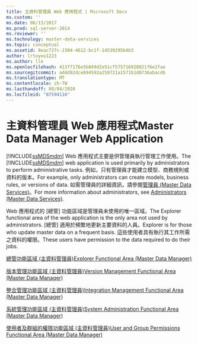 ```yaml
---
title: 主資料管理員 Web 應用程式 | Microsoft Docs
ms.custom: ''
ms.date: 06/13/2017
ms.prod: sql-server-2014
ms.reviewer: ''
ms.technology: master-data-services
ms.topic: conceptual
ms.assetid: 8eac727c-2304-4612-bc1f-14539295b4b3
author: lrtoyou1223
ms.author: lle
ms.openlocfilehash: 413f7176e5b849d2e51cf575716928021f6e2fae
ms.sourcegitcommit: ad4d92dce894592a259721a1571b1d8736abacdb
ms.translationtype: MT
ms.contentlocale: zh-TW
ms.lasthandoff: 08/04/2020
ms.locfileid: "87594116"
---
```

# <a name="master-data-manager-web-application"></a><span data-ttu-id="6d9ef-102">主資料管理員 Web 應用程式</span><span class="sxs-lookup"><span data-stu-id="6d9ef-102">Master Data Manager Web Application</span></span>
  <span data-ttu-id="6d9ef-103">[!INCLUDE[ssMDSmdm](../includes/ssmdsmdm-md.md)] Web 應用程式主要是供管理員執行管理工作使用。</span><span class="sxs-lookup"><span data-stu-id="6d9ef-103">The [!INCLUDE[ssMDSmdm](../includes/ssmdsmdm-md.md)] web application is used primarily by administrators to perform administrative tasks.</span></span> <span data-ttu-id="6d9ef-104">例如，只有管理員才能建立模型、商務規則或資料的版本。</span><span class="sxs-lookup"><span data-stu-id="6d9ef-104">For example, only administrators can create models, business rules, or versions of data.</span></span> <span data-ttu-id="6d9ef-105">如需管理員的詳細資訊，請參閱[管理員 &#40;Master Data Services&#41;](administrators-master-data-services.md)。</span><span class="sxs-lookup"><span data-stu-id="6d9ef-105">For more information about administrators, see [Administrators &#40;Master Data Services&#41;](administrators-master-data-services.md).</span></span>  
  
 <span data-ttu-id="6d9ef-106">Web 應用程式的 [總管] 功能區域是管理員未使用的唯一區域。</span><span class="sxs-lookup"><span data-stu-id="6d9ef-106">The Explorer functional area of the web application is the only area not used by administrators.</span></span> <span data-ttu-id="6d9ef-107">[總管] 適用於頻繁地更新主要資料的人員。</span><span class="sxs-lookup"><span data-stu-id="6d9ef-107">Explorer is for those who update master data on a frequent basis.</span></span> <span data-ttu-id="6d9ef-108">這些使用者具有執行其工作所需之資料的權限。</span><span class="sxs-lookup"><span data-stu-id="6d9ef-108">These users have permission to the data required to do their jobs.</span></span>  
  
 [<span data-ttu-id="6d9ef-109">總管功能區域 &#40;主資料管理員&#41;</span><span class="sxs-lookup"><span data-stu-id="6d9ef-109">Explorer Functional Area &#40;Master Data Manager&#41;</span></span>](../../2014/master-data-services/explorer-functional-area-master-data-manager.md)  
  
 [<span data-ttu-id="6d9ef-110">版本管理功能區域 &#40;主資料管理員&#41;</span><span class="sxs-lookup"><span data-stu-id="6d9ef-110">Version Management Functional Area &#40;Master Data Manager&#41;</span></span>](../../2014/master-data-services/version-management-functional-area-master-data-manager.md)  
  
 [<span data-ttu-id="6d9ef-111">整合管理功能區域 &#40;主資料管理員&#41;</span><span class="sxs-lookup"><span data-stu-id="6d9ef-111">Integration Management Functional Area &#40;Master Data Manager&#41;</span></span>](../../2014/master-data-services/integration-management-functional-area-master-data-manager.md)  
  
 [<span data-ttu-id="6d9ef-112">系統管理功能區域 &#40;主資料管理員&#41;</span><span class="sxs-lookup"><span data-stu-id="6d9ef-112">System Administration Functional Area &#40;Master Data Manager&#41;</span></span>](../../2014/master-data-services/system-administration-functional-area-master-data-manager.md)  
  
 [<span data-ttu-id="6d9ef-113">使用者及群組的權限功能區域 &#40;主資料管理員&#41;</span><span class="sxs-lookup"><span data-stu-id="6d9ef-113">User and Group Permissions Functional Area &#40;Master Data Manager&#41;</span></span>](../../2014/master-data-services/user-and-group-permissions-functional-area-master-data-manager.md)  
  
  

